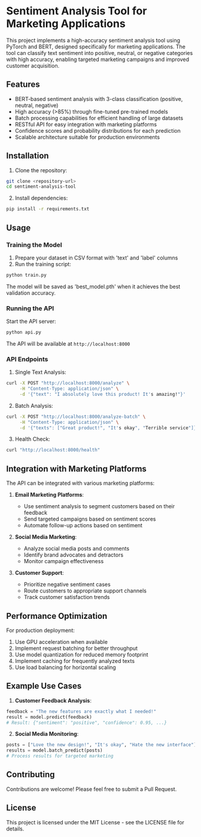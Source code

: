 # Sentiment Analysis Tool for Marketing Applications

This project implements a high-accuracy sentiment analysis tool using PyTorch and BERT, designed specifically for marketing applications. The tool can classify text sentiment into positive, neutral, or negative categories with high accuracy, enabling targeted marketing campaigns and improved customer acquisition.

## Features

- BERT-based sentiment analysis with 3-class classification (positive, neutral, negative)
- High accuracy (>85%) through fine-tuned pre-trained models
- Batch processing capabilities for efficient handling of large datasets
- RESTful API for easy integration with marketing platforms
- Confidence scores and probability distributions for each prediction
- Scalable architecture suitable for production environments

## Installation

1. Clone the repository:
```bash
git clone <repository-url>
cd sentiment-analysis-tool
```

2. Install dependencies:
```bash
pip install -r requirements.txt
```

## Usage

### Training the Model

1. Prepare your dataset in CSV format with 'text' and 'label' columns
2. Run the training script:
```bash
python train.py
```

The model will be saved as 'best_model.pth' when it achieves the best validation accuracy.

### Running the API

Start the API server:
```bash
python api.py
```

The API will be available at `http://localhost:8000`

### API Endpoints

1. Single Text Analysis:
```bash
curl -X POST "http://localhost:8000/analyze" \
     -H "Content-Type: application/json" \
     -d '{"text": "I absolutely love this product! It's amazing!"}'
```

2. Batch Analysis:
```bash
curl -X POST "http://localhost:8000/analyze-batch" \
     -H "Content-Type: application/json" \
     -d '{"texts": ["Great product!", "It's okay", "Terrible service"]}'
```

3. Health Check:
```bash
curl "http://localhost:8000/health"
```

## Integration with Marketing Platforms

The API can be integrated with various marketing platforms:

1. **Email Marketing Platforms**:
   - Use sentiment analysis to segment customers based on their feedback
   - Send targeted campaigns based on sentiment scores
   - Automate follow-up actions based on sentiment

2. **Social Media Marketing**:
   - Analyze social media posts and comments
   - Identify brand advocates and detractors
   - Monitor campaign effectiveness

3. **Customer Support**:
   - Prioritize negative sentiment cases
   - Route customers to appropriate support channels
   - Track customer satisfaction trends

## Performance Optimization

For production deployment:

1. Use GPU acceleration when available
2. Implement request batching for better throughput
3. Use model quantization for reduced memory footprint
4. Implement caching for frequently analyzed texts
5. Use load balancing for horizontal scaling

## Example Use Cases

1. **Customer Feedback Analysis**:
```python
feedback = "The new features are exactly what I needed!"
result = model.predict(feedback)
# Result: {"sentiment": "positive", "confidence": 0.95, ...}
```

2. **Social Media Monitoring**:
```python
posts = ["Love the new design!", "It's okay", "Hate the new interface"]
results = model.batch_predict(posts)
# Process results for targeted marketing
```

## Contributing

Contributions are welcome! Please feel free to submit a Pull Request.

## License

This project is licensed under the MIT License - see the LICENSE file for details. 